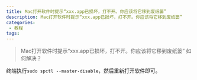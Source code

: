 ```yaml
---
title: Mac打开软件时提示“xxx.app已损坏，打不开。你应该将它移到废纸篓”
description: Mac打开软件时提示“xxx.app已损坏，打不开。你应该将它移到废纸篓”
categories:
 - 教程
tags:
---
```


> Mac打开软件时提示“xxx.app已损坏，打不开。你应该将它移到废纸篓” 如何解决？

<!-- more -->

终端执行`sudo spctl --master-disable`，然后重新打开软件即可。

